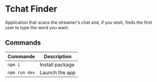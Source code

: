 # Tchat Finder

Application that scans the streamer's chat and, if you wish, finds the first user to type the word you want. 

## Commands

| Commande                        | Description                                      |
| ----------------------------- | ------------------------------------------------ |
| `npm i`                   | Install package         |
| `npm run dev`                   | Launch the app                |

